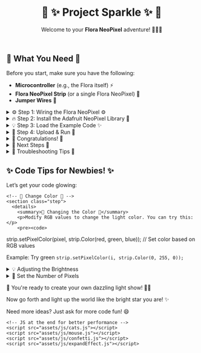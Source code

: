 <html lang="en">
  <head>
    <meta charset="UTF-8" />
    <meta name="viewport" content="width=device-width, initial-scale=1.0" />
    <title>✨ Project Sparkle ✨</title>
    <link href="assets/css/styles.css" rel="stylesheet" />
  </head>

  <body class='cats'>
    <header>
      <h1>🌙 ✨ Project Sparkle ✨ 🌙</h1>
      <p>Welcome to your <strong>Flora NeoPixel</strong> adventure! 🌈✨🎉</p>
    </header>
    <!-- 🌟 WHAT YOU NEED SECTION 🌟 -->
    <section>
      <h2>🌟 What You Need 🌟</h2>
      <p>Before you start, make sure you have the following:</p>
      <ul>
        <li><strong>Microcontroller</strong> (e.g., the Flora itself) ⚡</li>
        <li><strong>Flora NeoPixel Strip</strong> (or a single Flora NeoPixel) 🌈</li>
        <li><strong>Jumper Wires</strong> 🔌</li>
      </ul>
    </section>
    <!-- ⚙️ Step 1: Wiring Setup ⚙️ -->
    <section class="step">
      <details>
        <summary>⚙️ Step 1: Wiring the Flora NeoPixel ⚙️</summary>
        <p>Time to wire up your <strong>Flora NeoPixel</strong>:</p>
        <ol>
          <li>
            <strong>Connect the Flora NeoPixel</strong> using jumper wires:
            <ul>
              <li><strong>Data Pin</strong>: Pin A1 on Flora (super important!)</li>
              <li><strong>Power (VCC)</strong>: 5V (like, a <em>proper</em> power source)</li>
              <li><strong>Ground (GND)</strong>: GND (keep it grounded! ⚡)</li>
            </ul>
          </li>
          <li>Your setup should look like this:</li>
          <img src="https://cdn-learn.adafruit.com/assets/assets/000/069/730/large1024/led_pixels_cpx_alligatorclips.jpg?1548106119"
               alt="Flora NeoPixel Wiring Diagram"
               style="max-width: 100%; height: auto;" />
        </ol>
      </details>
    </section>
    <!-- 🌈 Step 2: Install the Adafruit NeoPixel Library 🌈 -->
    <section class="step emoji-cursor">
      <details id="step2">
        <summary>🔥 Step 2: Install the Adafruit NeoPixel Library 🌈</summary>
        <p>Here’s how to install the magic behind the colors:</p>
        <ol>
          <li>Open up the <strong>Arduino IDE</strong> and get ready to code.</li>
          <li>Go to <strong>Sketch > Include Library > Manage Libraries</strong> to search for "<strong>Adafruit NeoPixel</strong>".</li>
          <li>Click <strong>Install</strong> and feel the magic begin!</li>
        </ol>
        <p><a href="https://www.arduino.cc/en/software/" class="button">Get the IDE HERE</a></p>
      </details>
    </section>
    <!-- 💡 Step 3: Load Example Code 💡 -->
    <section class="step cats">
      <details>
        <summary>💡 Step 3: Load the Example Code ✨</summary>
        <p>Now let's load the <strong>strandtest</strong> example from the NeoPixel library:</p>
        <ol>
          <li>Open your <strong>Arduino IDE</strong> and let’s rock this!</li>
          <li>Go to <strong>File > Examples > Adafruit NeoPixel > strandtest</strong> for a pre-configured magic script.</li>
        </ol>
        <!-- Displaying the Code for Colorful Lights -->
        <pre><code>
#include &lt;Adafruit_NeoPixel.h&gt;

#define PIN        6  // Pin to control NeoPixels
#define NUMPIXELS  16  // Total number of NeoPixels in the strip

Adafruit_NeoPixel strip(NUMPIXELS, PIN, NEO_GRB + NEO_KHZ800);  // Initialize the NeoPixel strip

void setup() {
  strip.begin();  // Initialize the NeoPixel strip
  strip.show();   // Show the initial state (turned off)
}

void loop() {
  // Loop through all pixels, lighting them up with red color
  for (int i = 0; i &lt; strip.numPixels(); i++) {
    strip.setPixelColor(i, strip.Color(255, 0, 0)); // Red color
    strip.show();  // Update the strip to show the new color
    delay(50);  // Wait for a short time (50ms) before lighting up the next pixel
  }
}
        </code></pre>
      </details>
    </section>
    <!-- 🚀 Step 4: Upload and Run 🚀 -->
    <section class="step">
      <details>
        <summary>🚀 Step 4: Upload & Run 🚀</summary>
        <p>Let’s send that magic into the universe! 🌌✨</p>
        <ol>
          <li>Connect your Arduino via USB cable (feel the energy flow!).</li>
          <li>Select your board and port in <strong>Tools</strong> > <strong>Board</strong>.</li>
          <li>Click <strong>Upload</strong> and watch the lights come to life! 🎉</li>
        </ol>
      </details>
    </section>
    <!-- 🎉 Congratulations! 🎉 -->
    <section class="step">
      <details>
        <summary>🎉 Congratulations! 🎉</summary>
        <p>You’ve made it! Your <strong>Flora NeoPixel</strong> strip is now glowing! 🌈✨</p>
      </details>
    </section>
    <!-- 🛠️ Next Steps 🛠️ -->
    <section class="step">
      <details>
        <summary>🌈 Next Steps 🌙</summary>
        <ul>
          <li>Change the color to <strong>green</strong> and watch the magic unfold! <code>strip.Color(0, 255, 0)</code></li>
          <li>Try creating animations and have your strip <em>dance</em> in patterns! 💃</li>
        </ul>
      </details>
    </section>
    <!-- 🧰 Troubleshooting Tips 🧰 -->
    <section class="step">
      <details>
        <summary>🌟 Troubleshooting Tips 🌟</summary>
        <ul>
          <li><strong>No lights?</strong> Double-check your wiring. Are the jumper wires in the right spots? 🧐</li>
          <li><strong>Blurry color?</strong> Ensure you’re using a proper 5V power supply. 💡</li>
        </ul>
      </details>
    </section>
    <!-- 🛠️ Code Tips 🛠️ -->
    <h2 class="shimmer-text">✨ Code Tips for Newbies! ✨</h2>
    <p>Let’s get your code glowing:</p>

    <!-- 🔧 Change Color 🔧 -->
    <section class="step">
      <details>
        <summary>🔧 Changing the Color 🎨</summary>
        <p>Modify RGB values to change the light color. You can try this:</p>
        <pre><code>
strip.setPixelColor(pixel, strip.Color(red, green, blue));  // Set color based on RGB values
        </code></pre>
        <p>Example: Try green <code>strip.setPixelColor(i, strip.Color(0, 255, 0));</code></p>
      </details>
    </section>
    <!-- 💡 Adjust Brightness 💡 -->
    <section class="step">
      <details>
        <summary>💡 Adjusting the Brightness</summary>
        <p>Want your lights to dim or brighten? Use <code>strip.setBrightness(value)</code>:</p>
        <pre><code>
strip.setBrightness(128);  // 50% brightness (set to 255 for full brightness)
        </code></pre>
      </details>
    </section>
    <!-- 📏 Adjust Pixel Count 📏 -->
    <section class="step">
      <details>
        <summary>📏 Set the Number of Pixels</summary>
        <p>Adjust the <code>NUMPIXELS</code> value to suit your setup:</p>
        <pre><code>
#define NUMPIXELS 10  // Set this to the number of pixels in your strip
        </code></pre>
      </details>
    </section>
    <footer class="footer">
      <p>🎉 You're ready to create your own dazzling light show! 🌟💫</p>
      <p>Now go forth and light up the world like the bright star you are! ✨</p>
      <p>Need more ideas? Just ask for more code fun! 😄</p>
    </footer>

    <!-- JS at the end for better performance -->
    <script src="assets/js/cats.js"></script>
    <script src="assets/js/mouse.js"></script>
    <script src="assets/js/confetti.js"></script>
    <script src="assets/js/expandEffect.js"></script>
  </body>
</html>

